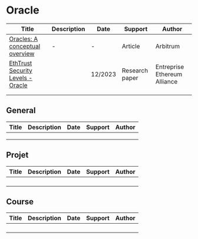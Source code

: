 # Oracle

| Title                                                        | Description | Date    | Support        | Author                       |
| ------------------------------------------------------------ | ----------- | ------- | -------------- | ---------------------------- |
| [Oracles: A conceptual overview](https://docs.arbitrum.io/for-devs/concepts/oracles) | -           | -       | Article        | Arbitrum                     |
| [EthTrust Security Levels - Oracle](https://entethalliance.org/specs/ethtrust-sl/#sec-oracle-considerations) |             | 12/2023 | Research paper | Entreprise Ethereum Alliance |
|                                                              |             |         |                |                              |
|                                                              |             |         |                |                              |

## General

| Title | Description | Date | Support | Author |
| ----- | ----------- | ---- | ------- | ------ |
|       |             |      |         |        |
|       |             |      |         |        |
|       |             |      |         |        |

## Projet

| Title | Description | Date | Support | Author |
| ----- | ----------- | ---- | ------- | ------ |
|       |             |      |         |        |
|       |             |      |         |        |
|       |             |      |         |        |
|       |             |      |         |        |

## Course

| Title | Description | Date | Support | Author |
| ----- | ----------- | ---- | ------- | ------ |
|       |             |      |         |        |
|       |             |      |         |        |
|       |             |      |         |        |
|       |             |      |         |        |

